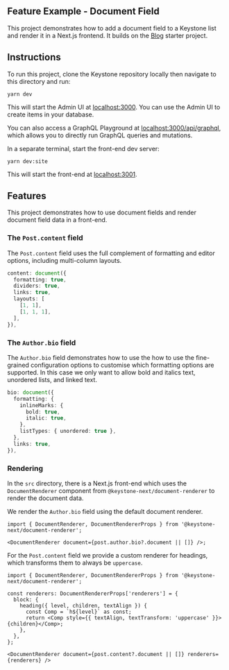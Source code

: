 ## Feature Example - Document Field

This project demonstrates how to add a document field to a Keystone list and render it in a Next.js frontend.
It builds on the [Blog](../blog) starter project.

## Instructions

To run this project, clone the Keystone repository locally then navigate to this directory and run:

```shell
yarn dev
```

This will start the Admin UI at [localhost:3000](http://localhost:3000).
You can use the Admin UI to create items in your database.

You can also access a GraphQL Playground at [localhost:3000/api/graphql](http://localhost:3000/api/graphql), which allows you to directly run GraphQL queries and mutations.

In a separate terminal, start the front-end dev server:

```
yarn dev:site
```

This will start the front-end at [localhost:3001](http://localhost:3001).

## Features

This project demonstrates how to use document fields and render document field data in a front-end.

### The `Post.content` field

The `Post.content` field uses the full complement of formatting and editor options, including multi-column layouts.

```ts
content: document({
  formatting: true,
  dividers: true,
  links: true,
  layouts: [
    [1, 1],
    [1, 1, 1],
  ],
}),
```

### The `Author.bio` field

The `Author.bio` field demonstrates how to use the how to use the fine-grained configuration options to customise which formatting options are supported.
In this case we only want to allow bold and italics text, unordered lists, and linked text.

```ts
bio: document({
  formatting: {
    inlineMarks: {
      bold: true,
      italic: true,
    },
    listTypes: { unordered: true },
  },
  links: true,
}),
```

### Rendering

In the `src` directory, there is a Next.js front-end which uses the `DocumentRenderer` component from `@keystone-next/document-renderer` to render the document data.

We render the `Author.bio` field using the default document renderer.

```tsx
import { DocumentRenderer, DocumentRendererProps } from '@keystone-next/document-renderer';

<DocumentRenderer document={post.author.bio?.document || []} />;
```

For the `Post.content` field we provide a custom renderer for headings, which transforms them to always be `uppercase`.

```tsx
import { DocumentRenderer, DocumentRendererProps } from '@keystone-next/document-renderer';

const renderers: DocumentRendererProps['renderers'] = {
  block: {
    heading({ level, children, textAlign }) {
      const Comp = `h${level}` as const;
      return <Comp style={{ textAlign, textTransform: 'uppercase' }}>{children}</Comp>;
    },
  },
};

<DocumentRenderer document={post.content?.document || []} renderers={renderers} />
```
